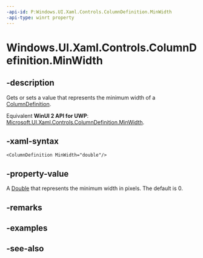 ```yaml
---
-api-id: P:Windows.UI.Xaml.Controls.ColumnDefinition.MinWidth
-api-type: winrt property
---
```


<!-- Property syntax
public double MinWidth { get;  set; }
-->

# Windows.UI.Xaml.Controls.ColumnDefinition.MinWidth

## -description
Gets or sets a value that represents the minimum width of a [ColumnDefinition](columndefinition.md).

Equivalent **WinUI 2 API for UWP**: [Microsoft.UI.Xaml.Controls.ColumnDefinition.MinWidth](/windows/winui/api/microsoft.ui.xaml.controls.columndefinition.minwidth).

## -xaml-syntax
```xaml
<ColumnDefinition MinWidth="double"/>
```


## -property-value
A [Double](/dotnet/api/system.double?view=dotnet-uwp-10.0&preserve-view=true) that represents the minimum width in pixels. The default is 0.

## -remarks

## -examples

## -see-also
